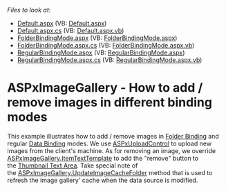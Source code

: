 <!-- default file list -->
*Files to look at*:

* [Default.aspx](./CS/Default.aspx) (VB: [Default.aspx](./VB/Default.aspx))
* [Default.aspx.cs](./CS/Default.aspx.cs) (VB: [Default.aspx.vb](./VB/Default.aspx.vb))
* [FolderBindingMode.aspx](./CS/FolderBindingMode.aspx) (VB: [FolderBindingMode.aspx](./VB/FolderBindingMode.aspx))
* [FolderBindingMode.aspx.cs](./CS/FolderBindingMode.aspx.cs) (VB: [FolderBindingMode.aspx.vb](./VB/FolderBindingMode.aspx.vb))
* [RegularBindingMode.aspx](./CS/RegularBindingMode.aspx) (VB: [RegularBindingMode.aspx](./VB/RegularBindingMode.aspx))
* [RegularBindingMode.aspx.cs](./CS/RegularBindingMode.aspx.cs) (VB: [RegularBindingMode.aspx.vb](./VB/RegularBindingMode.aspx.vb))
<!-- default file list end -->
# ASPxImageGallery - How to add / remove images in different binding modes


<p>This example illustrates how to add / remove images in <a href="http://demos.devexpress.com/ASPxImageAndDataNavigationDemos/ImageGallery/FolderBinding.aspx">Folder Binding</a> and regular <a href="http://demos.devexpress.com/ASPxImageAndDataNavigationDemos/ImageGallery/DataBinding.aspx">Data Binding</a> modes. We use <a href="https://documentation.devexpress.com/#AspNet/clsDevExpressWebASPxUploadControltopic">ASPxUploadControl</a> to upload new images from the client's machine. As for removing an image, we override <a href="https://documentation.devexpress.com/#AspNet/DevExpressWebASPxImageGallery_ItemTextTemplatetopic">ASPxImageGallery.ItemTextTemplate</a> to add the "remove" button to the <a href="https://documentation.devexpress.com/#AspNet/CustomDocument15178">Thumbnail Text Area</a>. Take special note of the <a href="https://documentation.devexpress.com/#AspNet/DevExpressWebASPxImageGallery_UpdateImageCacheFoldertopic">ASPxImageGallery.UpdateImageCacheFolder</a> method that is used to refresh the image gallery' cache when the data source is modified.</p>

<br/>


